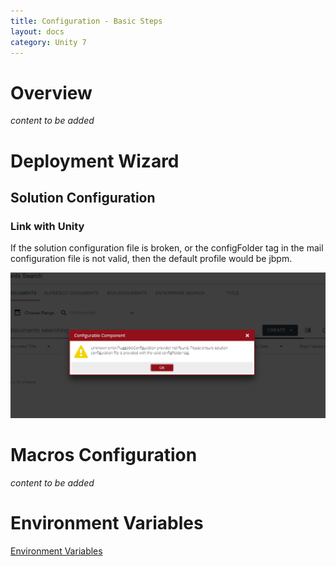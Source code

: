 ```yaml
---
title: Configuration - Basic Steps
layout: docs
category: Unity 7
---
```

# Overview

*content to be added*

# Deployment Wizard

## Solution Configuration

### Link with Unity

If the solution configuration file is broken, or the configFolder tag in the mail configuration file is not valid, then the default profile would be jbpm.

![Bar Chart Horizontal](images/solution-configuration-file-error.png)


# Macros Configuration

*content to be added*

# Environment Variables

[Environment Variables](basic-steps/environment-variables.md)
